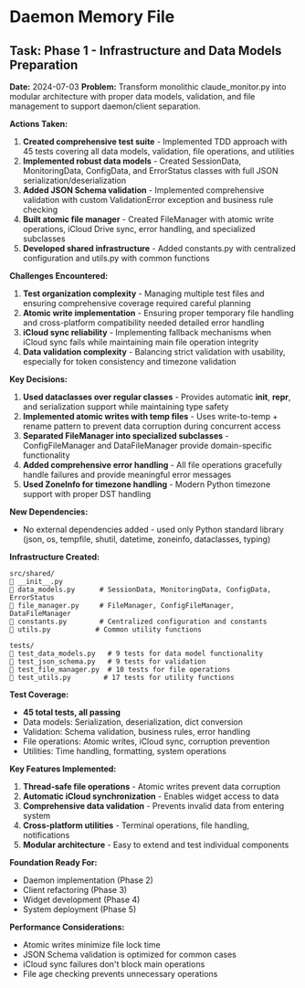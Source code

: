 # Daemon Memory File

## Task: Phase 1 - Infrastructure and Data Models Preparation
**Date:** 2024-07-03
**Problem:** Transform monolithic claude_monitor.py into modular architecture with proper data models, validation, and file management to support daemon/client separation.

**Actions Taken:**
1. **Created comprehensive test suite** - Implemented TDD approach with 45 tests covering all data models, validation, file operations, and utilities
2. **Implemented robust data models** - Created SessionData, MonitoringData, ConfigData, and ErrorStatus classes with full JSON serialization/deserialization
3. **Added JSON Schema validation** - Implemented comprehensive validation with custom ValidationError exception and business rule checking
4. **Built atomic file manager** - Created FileManager with atomic write operations, iCloud Drive sync, error handling, and specialized subclasses
5. **Developed shared infrastructure** - Added constants.py with centralized configuration and utils.py with common functions

**Challenges Encountered:**
1. **Test organization complexity** - Managing multiple test files and ensuring comprehensive coverage required careful planning
2. **Atomic write implementation** - Ensuring proper temporary file handling and cross-platform compatibility needed detailed error handling
3. **iCloud sync reliability** - Implementing fallback mechanisms when iCloud sync fails while maintaining main file operation integrity
4. **Data validation complexity** - Balancing strict validation with usability, especially for token consistency and timezone validation

**Key Decisions:**
1. **Used dataclasses over regular classes** - Provides automatic __init__, __repr__, and serialization support while maintaining type safety
2. **Implemented atomic writes with temp files** - Uses write-to-temp + rename pattern to prevent data corruption during concurrent access
3. **Separated FileManager into specialized subclasses** - ConfigFileManager and DataFileManager provide domain-specific functionality
4. **Added comprehensive error handling** - All file operations gracefully handle failures and provide meaningful error messages
5. **Used ZoneInfo for timezone handling** - Modern Python timezone support with proper DST handling

**New Dependencies:**
- No external dependencies added - used only Python standard library (json, os, tempfile, shutil, datetime, zoneinfo, dataclasses, typing)

**Infrastructure Created:**
```
src/shared/
   __init__.py
   data_models.py      # SessionData, MonitoringData, ConfigData, ErrorStatus
   file_manager.py     # FileManager, ConfigFileManager, DataFileManager  
   constants.py        # Centralized configuration and constants
   utils.py           # Common utility functions

tests/
   test_data_models.py   # 9 tests for data model functionality
   test_json_schema.py   # 9 tests for validation
   test_file_manager.py  # 10 tests for file operations
   test_utils.py        # 17 tests for utility functions
```

**Test Coverage:**
- **45 total tests, all passing**
- Data models: Serialization, deserialization, dict conversion
- Validation: Schema validation, business rules, error handling
- File operations: Atomic writes, iCloud sync, corruption prevention
- Utilities: Time handling, formatting, system operations

**Key Features Implemented:**
1. **Thread-safe file operations** - Atomic writes prevent data corruption
2. **Automatic iCloud synchronization** - Enables widget access to data
3. **Comprehensive data validation** - Prevents invalid data from entering system
4. **Cross-platform utilities** - Terminal operations, file handling, notifications
5. **Modular architecture** - Easy to extend and test individual components

**Foundation Ready For:**
- Daemon implementation (Phase 2)
- Client refactoring (Phase 3) 
- Widget development (Phase 4)
- System deployment (Phase 5)

**Performance Considerations:**
- Atomic writes minimize file lock time
- JSON Schema validation is optimized for common cases
- iCloud sync failures don't block main operations
- File age checking prevents unnecessary operations